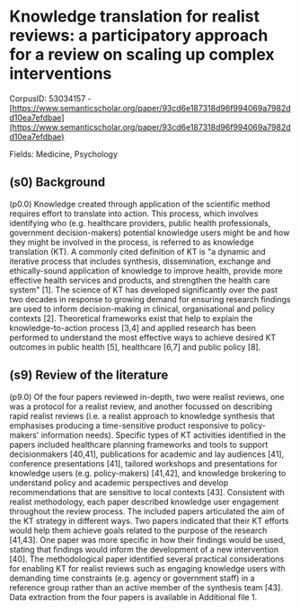 # Knowledge translation for realist reviews: a participatory approach for a review on scaling up complex interventions

CorpusID: 53034157 - [https://www.semanticscholar.org/paper/93cd6e187318d96f994069a7982dd10ea7efdbae](https://www.semanticscholar.org/paper/93cd6e187318d96f994069a7982dd10ea7efdbae)

Fields: Medicine, Psychology

## (s0) Background
(p0.0) Knowledge created through application of the scientific method requires effort to translate into action. This process, which involves identifying who (e.g. healthcare providers, public health professionals, government decision-makers) potential knowledge users might be and how they might be involved in the process, is referred to as knowledge translation (KT). A commonly cited definition of KT is "a dynamic and iterative process that includes synthesis, dissemination, exchange and ethically-sound application of knowledge to improve health, provide more effective health services and products, and strengthen the health care system" [1]. The science of KT has developed significantly over the past two decades in response to growing demand for ensuring research findings are used to inform decision-making in clinical, organisational and policy contexts [2]. Theoretical frameworks exist that help to explain the knowledge-to-action process [3,4] and applied research has been performed to understand the most effective ways to achieve desired KT outcomes in public health [5], healthcare [6,7] and public policy [8].
## (s9) Review of the literature
(p9.0) Of the four papers reviewed in-depth, two were realist reviews, one was a protocol for a realist review, and another focussed on describing rapid realist reviews (i.e. a realist approach to knowledge synthesis that emphasises producing a time-sensitive product responsive to policy-makers' information needs). Specific types of KT activities identified in the papers included healthcare planning frameworks and tools to support decisionmakers [40,41], publications for academic and lay audiences [41], conference presentations [41], tailored workshops and presentations for knowledge users (e.g. policy-makers) [41,42], and knowledge brokering to understand policy and academic perspectives and develop recommendations that are sensitive to local contexts [43]. Consistent with realist methodology, each paper described knowledge user engagement throughout the review process. The included papers articulated the aim of the KT strategy in different ways. Two papers indicated that their KT efforts would help them achieve goals related to the purpose of the research [41,43]. One paper was more specific in how their findings would be used, stating that findings would inform the development of a new intervention [40]. The methodological paper identified several practical considerations for enabling KT for realist reviews such as engaging knowledge users with demanding time constraints (e.g. agency or government staff) in a reference group rather than an active member of the synthesis team [43]. Data extraction from the four papers is available in Additional file 1.
